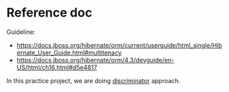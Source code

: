 # Reference doc

Guideline:

- https://docs.jboss.org/hibernate/orm/current/userguide/html_single/Hibernate_User_Guide.html#multitenacy
- https://docs.jboss.org/hibernate/orm/4.3/devguide/en-US/html/ch16.html#d5e4817

In this practice project, we are doing [discriminator](https://docs.jboss.org/hibernate/orm/current/userguide/html_single/Hibernate_User_Guide.html#multitenacy-discriminator) approach.
